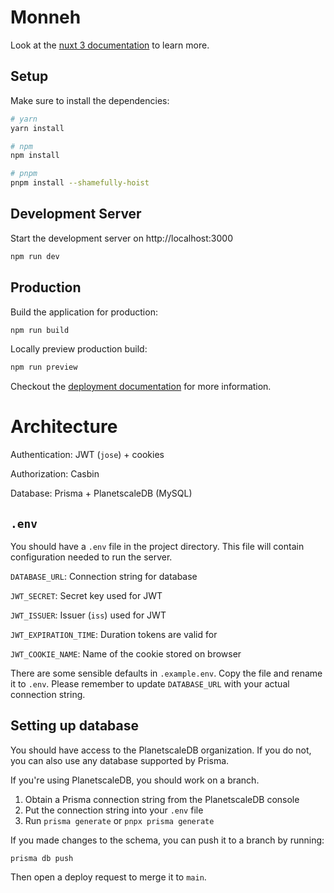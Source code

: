# Monneh

Look at the [nuxt 3 documentation](https://v3.nuxtjs.org) to learn more.

## Setup

Make sure to install the dependencies:

```bash
# yarn
yarn install

# npm
npm install

# pnpm
pnpm install --shamefully-hoist
```

## Development Server

Start the development server on http://localhost:3000

```bash
npm run dev
```

## Production

Build the application for production:

```bash
npm run build
```

Locally preview production build:

```bash
npm run preview
```

Checkout the [deployment documentation](https://v3.nuxtjs.org/guide/deploy/presets) for more information.

# Architecture

Authentication: JWT (`jose`) + cookies

Authorization: Casbin

Database: Prisma + PlanetscaleDB (MySQL)

## `.env`

You should have a `.env` file in the project directory. This file will contain configuration needed to run the server. 

`DATABASE_URL`: Connection string for database

`JWT_SECRET`: Secret key used for JWT

`JWT_ISSUER`: Issuer (`iss`) used for JWT

`JWT_EXPIRATION_TIME`: Duration tokens are valid for

`JWT_COOKIE_NAME`: Name of the cookie stored on browser

There are some sensible defaults in `.example.env`. Copy the file and rename it to `.env`. Please remember to update `DATABASE_URL` with your actual connection string.

## Setting up database

You should have access to the PlanetscaleDB organization. If you do not, you can also use any database supported by
Prisma.

If you're using PlanetscaleDB, you should work on a branch.

1. Obtain a Prisma connection string from the PlanetscaleDB console
2. Put the connection string into your `.env` file
3. Run `prisma generate` or `pnpx prisma generate` 

If you made changes to the schema, you can push it to a branch by running:

`prisma db push`

Then open a deploy request to merge it to `main`. 
